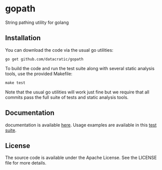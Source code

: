 # gopath #

String pathing utility for golang

## Installation ##

You can download the code via the usual go utilities:

```
go get github.com/datacratic/gopath
```

To build the code and run the test suite along with several static analysis
tools, use the provided Makefile:

```
make test
```

Note that the usual go utilities will work just fine but we require that all
commits pass the full suite of tests and static analysis tools.


## Documentation ##

documentation is available [here](https://godoc.org/github.com/datacratic/gopath/path).
Usage examples are available in this [test suite](path/example_test.go).


## License ##

The source code is available under the Apache License. See the LICENSE file for
more details.
